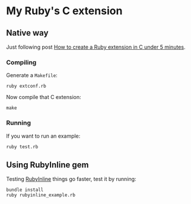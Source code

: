 My Ruby's C extension
=====================

Native way
----------

Just following post [How to create a Ruby extension in C under 5 minutes](http://www.rubyinside.com/how-to-create-a-ruby-extension-in-c-in-under-5-minutes-100.html).

### Compiling

Generate a `Makefile`:

```
ruby extconf.rb
```

Now compile that C extension:

```
make
```

### Running

If you want to run an example:

```
ruby test.rb
```

Using RubyInline gem
--------------------

Testing [RubyInline](https://github.com/seattlerb/rubyinline) things go faster, test it by running:

```
bundle install
ruby rubyinline_example.rb
```

